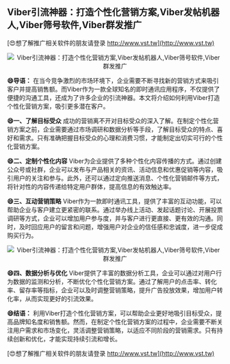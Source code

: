 ## **Viber引流神器：打造个性化营销方案,Viber发帖机器人,Viber筛号软件,Viber群发推广**

[😍想了解推广相关软件的朋友请登录 http://www.vst.tw](http://www.vst.tw)

 <center><img src="https://vst.tw/MP4/tuiguang/png/2.png" alt="Viber引流神器：打造个性化营销方案,Viber发帖机器人,Viber筛号软件,Viber群发推广"></center>

**😄导语：**
在当今竞争激烈的市场环境下，企业需要不断寻找新的营销方式来吸引客户并提高销售额。而Viber作为一款全球知名的即时通讯应用程序，不仅提供了便捷的沟通工具，还成为了许多企业的引流神器。本文将介绍如何利用Viber打造个性化营销方案，吸引更多潜在客户。

**😄一、了解目标受众**
成功的营销离不开对目标受众的深入了解。在制定个性化营销方案之前，企业需要通过市场调研和数据分析等手段，了解目标受众的特点、喜好和需求。只有准确把握目标受众的心理和消费习惯，才能制定出切实可行的个性化营销方案。

**😄二、定制个性化内容**
Viber为企业提供了多种个性化内容传播的方式。通过创建公众号或社群，企业可以发布与产品相关的资讯、活动信息和优惠促销等内容，吸引用户的关注和参与。此外，还可以通过定向推送消息、个性化营销邮件等方式，将针对性的内容传递给特定用户群体，提高信息的有效触达率。

**😄三、互动营销策略**
Viber作为一款即时通讯工具，提供了丰富的互动功能，可以帮助企业与客户建立更紧密的联系。通过举办线上活动、发起话题讨论、开展投票调研等方式，企业可以增加用户参与度，并与客户进行更直接、更有效的沟通。同时，及时回应用户的留言和问题，增强用户对企业的信任感和忠诚度，进一步促成购买行为。

 <center><img src="https://vst.tw/MP4/tuiguang/png/8.png" alt="Viber引流神器：打造个性化营销方案,Viber发帖机器人,Viber筛号软件,Viber群发推广"></center>

**😄四、数据分析与优化**
Viber提供了丰富的数据分析工具，企业可以通过对用户行为数据的监测和分析，不断优化个性化营销方案。通过了解用户的点击率、转化率、留存率等指标，企业可以及时调整营销策略，提升广告投放效果，增加用户转化率，从而实现更好的引流效果。

**😄结语：**
利用Viber打造个性化营销方案，可以帮助企业更好地吸引目标受众，提高品牌知名度和销售额。然而，在制定个性化营销方案的过程中，企业需要不断关注用户需求和市场变化，灵活调整营销策略，以适应不同阶段的营销需求。只有持续创新和优化，才能实现持续引流和增长。

[😍想了解推广相关软件的朋友请登录 http://www.vst.tw](http://www.vst.tw)



